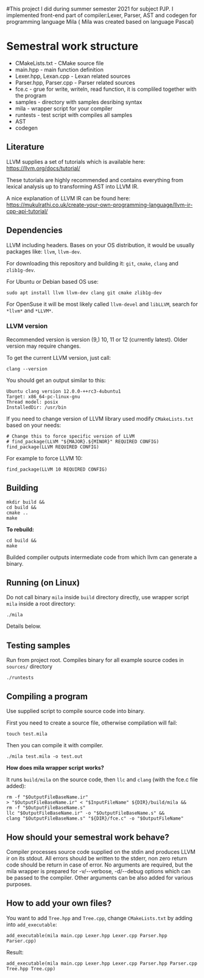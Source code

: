#This project I did during summer semester 2021 for subject PJP. I implemented front-end part of compiler:Lexer, Parser, AST and codegen for programming language Mila ( Mila was created based on language Pascal)


# Semestral work structure

- CMakeLists.txt - CMake source file
- main.hpp - main function definition
- Lexer.hpp, Lexan.cpp - Lexan related sources
- Parser.hpp, Parser.cpp - Parser related sources
- fce.c - grue for write, writeln, read function, it is compliled together with the program
- samples - directory with samples desribing syntax
- mila - wrapper script for your compiler
- runtests - test script with compiles all samples
- AST 
- codegen 

## Literature

LLVM supplies a set of tutorials which is available here: https://llvm.org/docs/tutorial/

These tutorials are highly recommended and contains everything from lexical analysis up to transforming AST into LLVM IR.

A nice explanation of LLVM IR can be found here: https://mukulrathi.co.uk/create-your-own-programming-language/llvm-ir-cpp-api-tutorial/

## Dependencies

LLVM including headers. Bases on your OS distribution, it would be usually packages like:
`llvm`, `llvm-dev`.

For downloading this repository and building it: `git`, `cmake`, `clang` and `zlib1g-dev`.

For Ubuntu or Debian based OS use:
```
sudo apt install llvm llvm-dev clang git cmake zlib1g-dev
```

For OpenSuse it will be most likely called `llvm-devel` and `libLLVM`, search for `*llvm*` and `*LLVM*`.

### LLVM version

Recommended version is version (9,) 10, 11 or 12 (currently latest). Older version may require changes.

To get the current LLVM version, just call:
```
clang --version
```
You should get an output similar to this:
```
Ubuntu clang version 12.0.0-++rc3-4ubuntu1
Target: x86_64-pc-linux-gnu
Thread model: posix
InstalledDir: /usr/bin
```
If you need to change version of LLVM library used modify `CMakeLists.txt` based on your needs:
```
# Change this to force specific version of LLVM
# find_package(LLVM "${MAJOR}.${MINOR}" REQUIRED CONFIG)
find_package(LLVM REQUIRED CONFIG)
```
For example to force LLVM 10:
```
find_package(LLVM 10 REQUIRED CONFIG)
```
## Building

```
mkdir build &&
cd build &&
cmake ..
make
```
**To rebuild:**
```
cd build &&
make
```
Builded compiler outputs intermediate code from which llvm can generate a binary.

## Running (on Linux)
Do not call binary `mila` inside `build` directory directly, use wrapper script `mila` inside a root directory:

```
./mila
```

Details below.

## Testing samples
Run from project root. Compiles binary for all example source codes in ``sources/`` directory
```
./runtests
```

## Compiling a program
Use supplied script to compile source code into binary.


First you need to create a source file, otherwise compilation will fail:
```
touch test.mila
```

Then you can compile it with compiler.
```
./mila test.mila -o test.out
```

**How does mila wrapper script works?**

It runs `build/mila` on the source code, then `llc` and `clang` (with the fce.c file added):

```
rm -f "$OutputFileBaseName.ir"
> "$OutputFileBaseName.ir" < "$InputFileName" ${DIR}/build/mila &&
rm -f "$OutputFileBaseName.s"
llc "$OutputFileBaseName.ir" -o "$OutputFileBaseName.s" &&
clang "$OutputFileBaseName.s" "${DIR}/fce.c" -o "$OutputFileName"
```

## How should your semestral work behave?
Compiler processes source code supplied on the stdin and produces LLVM ir on its stdout.
All errors should be written to the stderr, non zero return code should be return in case of error.
No arguments are required, but the mila wrapper is prepared for -v/--verbose, -d/--debug options which can be passed to the compiler.
Other arguments can be also added for various purposes.

## How to add your own files?

You want to add `Tree.hpp` and `Tree.cpp`, change `CMakeLists.txt` by adding into `add_executable`:
```
add_executable(mila main.cpp Lexer.hpp Lexer.cpp Parser.hpp Parser.cpp)
```
Result:
```
add_executable(mila main.cpp Lexer.hpp Lexer.cpp Parser.hpp Parser.cpp Tree.hpp Tree.cpp)
```
